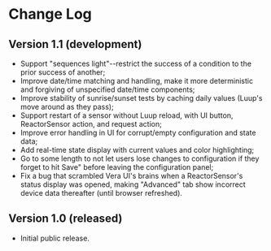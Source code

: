 # Change Log #

## Version 1.1 (development) ##

* Support "sequences light"--restrict the success of a condition to the prior success of another;
* Improve date/time matching and handling, make it more deterministic and forgiving of unspecified date/time components;
* Improve stability of sunrise/sunset tests by caching daily values (Luup's move around as they pass);
* Support restart of a sensor without Luup reload, with UI button, ReactorSensor action, and request action;
* Improve error handling in UI for corrupt/empty configuration and state data;
* Add real-time state display with current values and color highlighting;
* Go to some length to not let users lose changes to configuration if they forget to hit 
Save" before leaving the configuration panel;
* Fix a bug that scrambled Vera UI's brains when a ReactorSensor's status display was opened, making "Advanced" tab show incorrect device data thereafter (until browser refreshed).

## Version 1.0 (released) ##

* Initial public release.